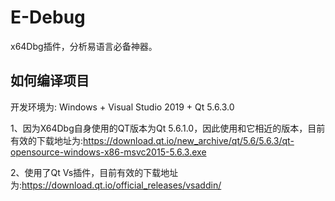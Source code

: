 # E-Debug
x64Dbg插件，分析易语言必备神器。

## 如何编译项目
开发环境为: Windows + Visual Studio 2019 + Qt 5.6.3.0

1、因为X64Dbg自身使用的QT版本为Qt 5.6.1.0，因此使用和它相近的版本，目前有效的下载地址为:https://download.qt.io/new_archive/qt/5.6/5.6.3/qt-opensource-windows-x86-msvc2015-5.6.3.exe

2、使用了Qt Vs插件，目前有效的下载地址为:https://download.qt.io/official_releases/vsaddin/
